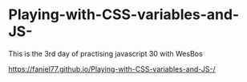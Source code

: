 # Playing-with-CSS-variables-and-JS- 

This is the 3rd day of practising javascript 30 with WesBos 

https://faniel77.github.io/Playing-with-CSS-variables-and-JS-/
